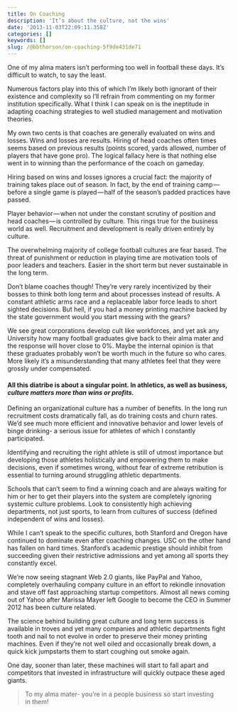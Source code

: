 ```yaml
---
title: On Coaching
description: 'It’s about the culture, not the wins'
date: '2013-11-03T22:09:11.358Z'
categories: []
keywords: []
slug: /@bbthorson/on-coaching-5f9de431de71
---
```


One of my alma maters isn’t performing too well in football these days. It’s difficult to watch, to say the least.

Numerous factors play into this of which I’m likely both ignorant of their existence and complexity so I’ll refrain from commenting on my former institution specifically. What I think I can speak on is the ineptitude in adapting coaching strategies to well studied management and motivation theories.

My own two cents is that coaches are generally evaluated on wins and losses. Wins and losses are results. Hiring of head coaches often times seems based on previous results (points scored, yards allowed, number of players that have gone pro). The logical fallacy here is that nothing else went in to winning than the performance of the coach on gameday.

Hiring based on wins and losses ignores a crucial fact: the majority of training takes place out of season. In fact, by the end of training camp — before a single game is played — half of the season’s padded practices have passed.

Player behavior — when not under the constant scrutiny of position and head coaches — is controlled by culture. This rings true for the business world as well. Recruitment and development is really driven entirely by culture.

The overwhelming majority of college football cultures are fear based. The threat of punishment or reduction in playing time are motivation tools of poor leaders and teachers. Easier in the short term but never sustainable in the long term.

Don’t blame coaches though! They’re very rarely incentivized by their bosses to think both long term and about processes instead of results. A constant athletic arms race and a replaceable labor force leads to short sighted decisions. But hell, if you had a money printing machine backed by the state government would you start messing with the gears?

We see great corporations develop cult like workforces, and yet ask any University how many football graduates give back to their alma mater and the response will hover close to 0%. Maybe the internal opinion is that these graduates probably won’t be worth much in the future so who cares. More likely it’s a misunderstanding that many athletes feel that they were grossly under compensated.

#### All this diatribe is about a singular point. In athletics, as well as business, _culture matters more than wins or profits._

Defining an organizational culture has a number of benefits. In the long run recruitment costs dramatically fall, as do training costs and churn rates. We’d see much more efficient and innovative behavior and lower levels of binge drinking- a serious issue for athletes of which I constantly participated.

Identifying and recruiting the right athlete is still of utmost importance but developing those athletes holistically and empowering them to make decisions, even if sometimes wrong, without fear of extreme retribution is essential to turning around struggling athletic departments.

Schools that can’t seem to find a winning coach and are always waiting for him or her to get their players into the system are completely ignoring systemic culture problems. Look to consistently high achieving departments, not just sports, to learn from cultures of success (defined independent of wins and losses).

While I can’t speak to the specific cultures, both Stanford and Oregon have continued to dominate even after coaching changes. USC on the other hand has fallen on hard times. Stanford’s academic prestige should inhibit from succeeding given their restrictive admissions and yet among all sports they constantly excel.

We’re now seeing stagnant Web 2.0 giants, like PayPal and Yahoo, completely overhauling company culture in an effort to rekindle innovation and stave off fast approaching startup competitors. Almost all news coming out of Yahoo after Marissa Mayer left Google to become the CEO in Summer 2012 has been culture related.

The science behind building great culture and long term success is available in troves and yet many companies and athletic departments fight tooth and nail to not evolve in order to preserve their money printing machines. Even if they’re not well oiled and occasionally break down, a quick kick jumpstarts them to start coughing out smoke again.

One day, sooner than later, these machines will start to fall apart and competitors that invested in infrastructure will quickly outpace these aged giants.

> To my alma mater- you’re in a people business so start investing in them!
